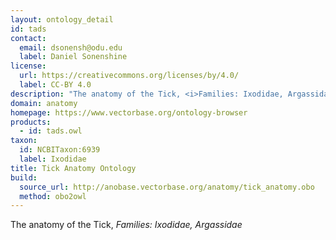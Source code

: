 ```yaml
---
layout: ontology_detail
id: tads
contact:
  email: dsonensh@odu.edu
  label: Daniel Sonenshine
license:
  url: https://creativecommons.org/licenses/by/4.0/
  label: CC-BY 4.0
description: "The anatomy of the Tick, <i>Families: Ixodidae, Argassidae</i>"
domain: anatomy
homepage: https://www.vectorbase.org/ontology-browser
products:
  - id: tads.owl
taxon:
  id: NCBITaxon:6939
  label: Ixodidae
title: Tick Anatomy Ontology
build:
  source_url: http://anobase.vectorbase.org/anatomy/tick_anatomy.obo
  method: obo2owl
---
```


The anatomy of the Tick, <i>Families: Ixodidae, Argassidae</i>
